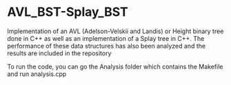 # AVL_BST-Splay_BST
Implementation of an AVL (Adelson-Velskii and Landis) or Height binary tree done in C++ as well as an implementation of a Splay tree in C++. The performance of these data structures has also been analyzed and the results are included in the repository

To run the code, you can go the Analysis folder which contains the Makefile and run analysis.cpp
